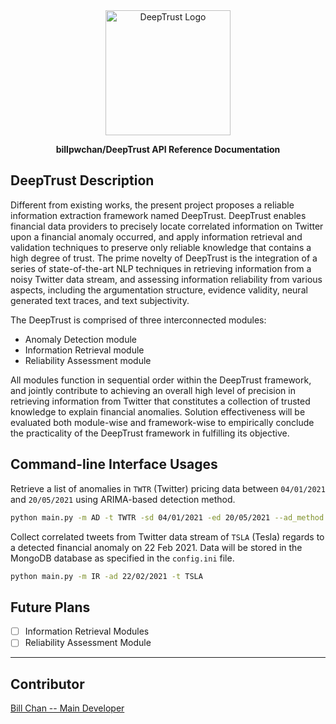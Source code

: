 <div align="center">
  <img alt="DeepTrust Logo" src="https://i.ibb.co/4gCKfgt/logo.png" width="200px" />

**billpwchan/DeepTrust API Reference Documentation**
</div>

## DeepTrust Description

Different from existing works, the present project proposes a reliable information extraction framework named DeepTrust. DeepTrust enables financial data providers to precisely locate correlated information on Twitter upon a financial anomaly occurred, and apply information retrieval and validation techniques to preserve only reliable knowledge that contains a high degree of trust. The prime novelty of DeepTrust is the integration of a series of state-of-the-art NLP techniques in retrieving information from a noisy Twitter data stream, and assessing information reliability from various aspects, including the argumentation structure, evidence validity, neural generated text traces, and text subjectivity. 

The DeepTrust is comprised of three interconnected modules: 
- Anomaly Detection module
- Information Retrieval module
- Reliability Assessment module 
  
All modules function in sequential order within the DeepTrust framework, and jointly contribute to achieving an overall high level of precision in retrieving information from Twitter that constitutes a collection of trusted knowledge to explain financial anomalies. Solution effectiveness will be evaluated both module-wise and framework-wise to empirically conclude the practicality of the DeepTrust framework in fulfilling its objective. 

## Command-line Interface Usages

Retrieve a list of anomalies in `TWTR` (Twitter) pricing data between `04/01/2021` and `20/05/2021` using ARIMA-based 
detection method.
```bash
python main.py -m AD -t TWTR -sd 04/01/2021 -ed 20/05/2021 --ad_method arima
```

Collect correlated tweets from Twitter data stream of `TSLA` (Tesla) regards to a detected financial anomaly on 22 
Feb 2021. Data will be stored in the MongoDB database as specified in the `config.ini` file.
```bash
python main.py -m IR -ad 22/02/2021 -t TSLA
```


## Future Plans

- [ ] Information Retrieval Modules
- [ ] Reliability Assessment Module

-----------

## Contributor

[Bill Chan -- Main Developer](https://github.com/billpwchan/)
